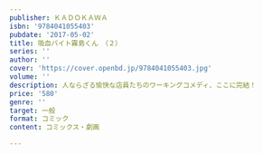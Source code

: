 ```yaml
---
publisher: ＫＡＤＯＫＡＷＡ
isbn: '9784041055403'
pubdate: '2017-05-02'
title: 吸血バイト霧島くん　（２）
series: ''
author: ''
cover: 'https://cover.openbd.jp/9784041055403.jpg'
volume: ''
description: 人ならざる愉快な店員たちのワーキングコメディ、ここに完結！
price: '580'
genre: ''
target: 一般
format: コミック
content: コミックス・劇画

---
```

